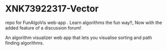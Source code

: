# XNK73922317-Vector
repo for FunAlgoVis web-app . Learn algorithms the fun way!!, Now with the added feature of a discussion forum!

An algorithm visualizer web app that lets you visualise sorting and path finding algorithms.

